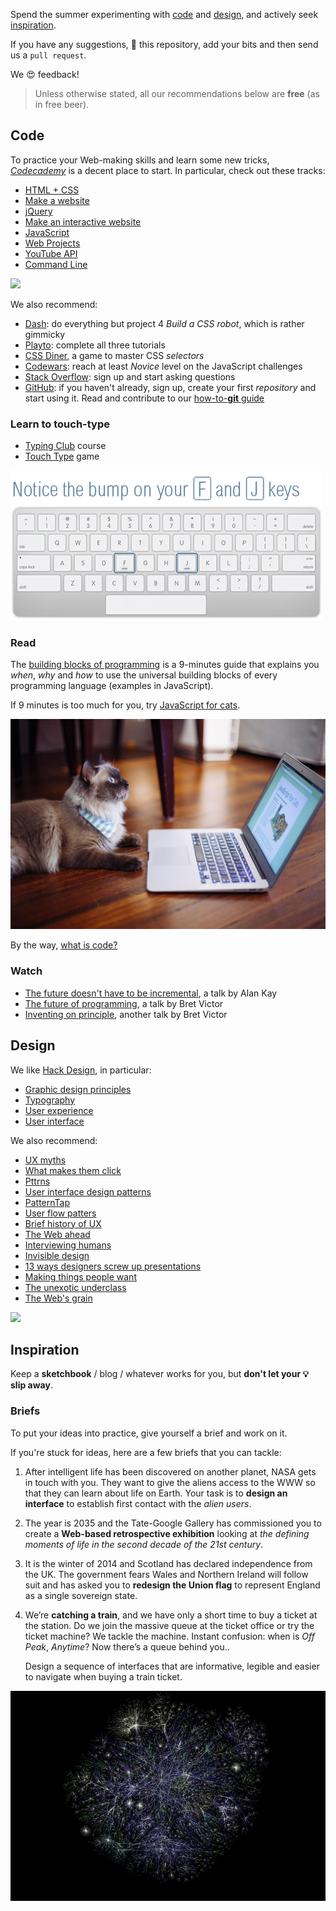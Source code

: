Spend the summer experimenting with [code](#code) and [design](#design), and actively seek [inspiration](#inspiration).

<!--[![](https://www.headspace.com/bundles/headspacesite/images/v2/how-it-works/how-it-works.svg)](https://www.headspace.com)-->

If you have any suggestions, :fork_and_knife: this repository, add your bits and then send us a `pull request`.

We :heart_eyes: feedback!

> Unless otherwise stated, all our recommendations below are **free** (as in free beer).

## Code

To practice your Web-making skills and learn some new tricks, [*Codecademy*](http://www.codecademy.com) is a decent place to start. In particular, check out these tracks:

*   [HTML + CSS](http://www.codecademy.com/tracks/web)
*   [Make a website](http://www.codecademy.com/skills/make-a-website/)
*   [jQuery](http://www.codecademy.com/en/tracks/jquery)
*   [Make an interactive website](http://www.codecademy.com/skills/make-an-interactive-website/)
*   [JavaScript](http://www.codecademy.com/tracks/javascript)
*   [Web Projects](http://www.codecademy.com/tracks/projects)
*   [YouTube API](http://www.codecademy.com/tracks/youtube)
*   [Command Line](http://www.codecademy.com/learn/learn-the-command-line)

[![](http://i.giphy.com/eex2UXQxxMSC4.gif)](http://gph.is/1wQJ3tu)

We also recommend:

* [Dash](https://dash.generalassemb.ly/): do everything but project 4 *Build a CSS robot*, which is rather gimmicky
* [Playto](https://learn.playto.io/): complete all three tutorials
* [CSS Diner](http://flukeout.github.io/#), a game to master CSS *selectors*
* [Codewars](http://www.codewars.com/?language=javascript): reach at least *Novice* level on the JavaScript challenges
* [Stack Overflow](http://stackoverflow.com/): sign up and start asking questions
* [GitHub](https://github.com/): if you haven't already, sign up, create your first *repository* and start using it. Read and contribute to our [how-to-**git** guide](how-to-git.md)

### Learn to touch-type

* [Typing Club](http://www.typingclub.com/) course
* [Touch Type](http://games.djordjeungar.com/touchtype) game

[![](assets/typing-club.png)](http://www.typingclub.com/)

### Read

<!--We like [Eloquent JavaScript](http://eloquentjavascript.net/). It includes a number of embedded code snippets that you can edit and run as you read. You may also want to look at [the annotated version](https://watchandcode.com/courses/eloquent-javascript-the-annotated-version).-->

The [building blocks of programming](https://github.com/matteomenapace/apps-from-scratch/tree/master/sessions/02#programming-building-blocks) is a 9-minutes guide that explains you *when*, *why* and *how* to use the universal building blocks of every programming language (examples in JavaScript). 

If 9 minutes is too much for you, try [JavaScript for cats](http://jsforcats.com/).

[![](assets/js-for-cats.jpg)](http://jsforcats.com/)

By the way, [what is code?](http://www.bloomberg.com/graphics/2015-paul-ford-what-is-code/)

### Watch

<!--* [Computer science: past, present, and future](http://youtu.be/5Tk09c0FQ3M), a talk by Ed Lazowska-->
  
* [The future doesn't have to be incremental](https://youtu.be/gTAghAJcO1o?t=2m41s), a talk by Alan Kay
* [The future of programming](https://vimeo.com/71278954), a talk by Bret Victor
* [Inventing on principle](http://vimeo.com/36579366), another talk by Bret Victor

## Design

We like [Hack Design](https://hackdesign.org/lessons), in particular:

* [Graphic design principles](https://hackdesign.org/lessons#graphic-design-principles)
* [Typography](https://hackdesign.org/lessons#typography)
* [User experience](https://hackdesign.org/lessons#user-experience)
* [User interface](https://hackdesign.org/lessons#user-interface)


We also recommend:

* [UX myths](http://uxmyths.com/)
* [What makes them click](http://www.blog.theteamw.com/)
* [Pttrns](http://pttrns.com/)
* [User interface design patterns](http://ui-patterns.com/)
* [PatternTap](http://zurb.com/patterntap/)
* [User flow patters](http://userflowpatterns.com/)
* [Brief history of UX](http://blog.invisionapp.com/a-brief-history-of-user-experience)
* [The Web ahead](http://thewebahead.net/)
* [Interviewing humans](https://medium.com/research-things/interviewing-humans-fa198f809c40)
* [Invisible design](https://blog.intercom.io/invisible-design/) 
* [13 ways designers screw up presentations](https://medium.com/@monteiro/13-ways-designers-screw-up-client-presentations-51aaee11e28c)
* [Making things people want](https://blog.intercom.io/making-things-people-want/)
* [The unexotic underclass](http://miter.mit.edu/the-unexotic-underclass)
* [The Web's grain](http://www.frankchimero.com/writing/the-webs-grain/)


[![](http://i.giphy.com/NBLJv0ZGvANig.gif)](http://gph.is/1eJ5gMt)

## Inspiration

Keep a **sketchbook** / blog / whatever works for you, but **don't let your :bulb: slip away**.  

<!--Inspiration can be anywhere, so keep looking out for it.-->

<!--[![](https://www.headspace.com/bundles/headspacesite/images/v2/science/creativity/creativity-ideas.svg)](https://www.headspace.com)-->

### Briefs

To put your ideas into practice, give yourself a brief and work on it.

If you're stuck for ideas, here are a few briefs that you can tackle:

1. After intelligent life has been discovered on another planet, NASA gets in touch with you. They want to give the aliens access to the WWW so that they can learn about life on Earth. Your task is to **design an interface** to establish first contact with the *alien users*.

2. The year is 2035 and the Tate-Google Gallery has commissioned you to create a **Web-based retrospective exhibition** looking at *the defining moments of life in the second decade of the 21st century*.

3. It is the winter of 2014 and Scotland has declared independence from the UK. The government fears Wales and Northern Ireland will follow suit and has asked you to **redesign the Union flag** to represent England as a single sovereign state. 

4. We’re **catching a train**, and we have only a short time to buy a ticket at the station. Do we join the massive queue at the ticket office or try the ticket machine? We tackle the machine. Instant confusion: when is *Off Peak*, *Anytime*? Now there’s a queue behind you..   
  
	Design a sequence of interfaces that are informative, legible and easier to navigate when buying a train ticket.


![](assets/web-graph.gif)











